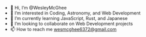 - 👋 Hi, I’m @WesleyMcGhee
- 👀 I’m interested in Coding, Astronomy, and Web Development
- 🌱 I’m currently learning JavaScript, Rust, and Japanese
- 💞️ I’m looking to collaborate on Web Development projects
- 📫 How to reach me wesmcghee6372@gmail.com

<!---
WesleyMcGhee/WesleyMcGhee is a ✨ special ✨ repository because its `README.md` (this file) appears on your GitHub profile.
You can click the Preview link to take a look at your changes.
--->
